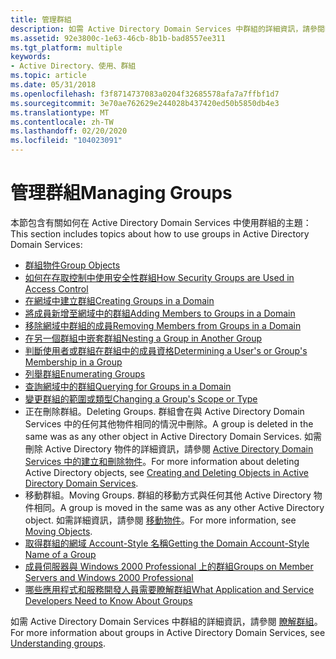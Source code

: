 ```yaml
---
title: 管理群組
description: 如需 Active Directory Domain Services 中群組的詳細資訊，請參閱瞭解群組。
ms.assetid: 92e3800c-1e63-46cb-8b1b-bad8557ee311
ms.tgt_platform: multiple
keywords:
- Active Directory、使用、群組
ms.topic: article
ms.date: 05/31/2018
ms.openlocfilehash: f3f8714737083a0204f32685578afa7a7ffbf1d7
ms.sourcegitcommit: 3e70ae762629e244028b437420ed50b5850db4e3
ms.translationtype: MT
ms.contentlocale: zh-TW
ms.lasthandoff: 02/20/2020
ms.locfileid: "104023091"
---
```

# <a name="managing-groups"></a><span data-ttu-id="fe535-104">管理群組</span><span class="sxs-lookup"><span data-stu-id="fe535-104">Managing Groups</span></span>

<span data-ttu-id="fe535-105">本節包含有關如何在 Active Directory Domain Services 中使用群組的主題：</span><span class="sxs-lookup"><span data-stu-id="fe535-105">This section includes topics about how to use groups in Active Directory Domain Services:</span></span>

-   [<span data-ttu-id="fe535-106">群組物件</span><span class="sxs-lookup"><span data-stu-id="fe535-106">Group Objects</span></span>](group-objects.md)
-   [<span data-ttu-id="fe535-107">如何在存取控制中使用安全性群組</span><span class="sxs-lookup"><span data-stu-id="fe535-107">How Security Groups are Used in Access Control</span></span>](how-security-groups-are-used-in-access-control.md)
-   [<span data-ttu-id="fe535-108">在網域中建立群組</span><span class="sxs-lookup"><span data-stu-id="fe535-108">Creating Groups in a Domain</span></span>](creating-groups-in-a-domain.md)
-   [<span data-ttu-id="fe535-109">將成員新增至網域中的群組</span><span class="sxs-lookup"><span data-stu-id="fe535-109">Adding Members to Groups in a Domain</span></span>](adding-members-to-groups-in-a-domain.md)
-   [<span data-ttu-id="fe535-110">移除網域中群組的成員</span><span class="sxs-lookup"><span data-stu-id="fe535-110">Removing Members from Groups in a Domain</span></span>](removing-members-from-groups-in-a-domain.md)
-   [<span data-ttu-id="fe535-111">在另一個群組中嵌套群組</span><span class="sxs-lookup"><span data-stu-id="fe535-111">Nesting a Group in Another Group</span></span>](nesting-a-group-in-another-group.md)
-   [<span data-ttu-id="fe535-112">判斷使用者或群組在群組中的成員資格</span><span class="sxs-lookup"><span data-stu-id="fe535-112">Determining a User's or Group's Membership in a Group</span></span>](determining-a-userampaposs-or-groupampaposs-membership-in-a-group.md)
-   [<span data-ttu-id="fe535-113">列舉群組</span><span class="sxs-lookup"><span data-stu-id="fe535-113">Enumerating Groups</span></span>](enumerating-groups.md)
-   [<span data-ttu-id="fe535-114">查詢網域中的群組</span><span class="sxs-lookup"><span data-stu-id="fe535-114">Querying for Groups in a Domain</span></span>](querying-for-groups-in-a-domain.md)
-   [<span data-ttu-id="fe535-115">變更群組的範圍或類型</span><span class="sxs-lookup"><span data-stu-id="fe535-115">Changing a Group's Scope or Type</span></span>](changing-a-groupampaposs-scope-or-type.md)
-   <span data-ttu-id="fe535-116">正在刪除群組。</span><span class="sxs-lookup"><span data-stu-id="fe535-116">Deleting Groups.</span></span> <span data-ttu-id="fe535-117">群組會在與 Active Directory Domain Services 中的任何其他物件相同的情況中刪除。</span><span class="sxs-lookup"><span data-stu-id="fe535-117">A group is deleted in the same was as any other object in Active Directory Domain Services.</span></span> <span data-ttu-id="fe535-118">如需刪除 Active Directory 物件的詳細資訊，請參閱 [Active Directory Domain Services 中的建立和刪除物件](creating-and-deleting-objects-in-active-directory-domain-services.md)。</span><span class="sxs-lookup"><span data-stu-id="fe535-118">For more information about deleting Active Directory objects, see [Creating and Deleting Objects in Active Directory Domain Services](creating-and-deleting-objects-in-active-directory-domain-services.md).</span></span>
-   <span data-ttu-id="fe535-119">移動群組。</span><span class="sxs-lookup"><span data-stu-id="fe535-119">Moving Groups.</span></span> <span data-ttu-id="fe535-120">群組的移動方式與任何其他 Active Directory 物件相同。</span><span class="sxs-lookup"><span data-stu-id="fe535-120">A group is moved in the same was as any other Active Directory object.</span></span> <span data-ttu-id="fe535-121">如需詳細資訊，請參閱 [移動物件](moving-objects.md)。</span><span class="sxs-lookup"><span data-stu-id="fe535-121">For more information, see [Moving Objects](moving-objects.md).</span></span>
-   [<span data-ttu-id="fe535-122">取得群組的網域 Account-Style 名稱</span><span class="sxs-lookup"><span data-stu-id="fe535-122">Getting the Domain Account-Style Name of a Group</span></span>](getting-the-domain-account-style-name-of-a-group.md)
-   [<span data-ttu-id="fe535-123">成員伺服器與 Windows 2000 Professional 上的群組</span><span class="sxs-lookup"><span data-stu-id="fe535-123">Groups on Member Servers and Windows 2000 Professional</span></span>](groups-on-member-servers-and-windows-2000-professional.md)
-   [<span data-ttu-id="fe535-124">哪些應用程式和服務開發人員需要瞭解群組</span><span class="sxs-lookup"><span data-stu-id="fe535-124">What Application and Service Developers Need to Know About Groups</span></span>](what-application-and-service-developers-need-to-know-about-groups.md)

<span data-ttu-id="fe535-125">如需 Active Directory Domain Services 中群組的詳細資訊，請參閱 [瞭解群組](https://www.microsoft.com/technet/prodtechnol/windowsserver2003/Library/ServerHelp/54af961b-28fa-461e-a32d-cf32697148ff.mspx)。</span><span class="sxs-lookup"><span data-stu-id="fe535-125">For more information about groups in Active Directory Domain Services, see [Understanding groups](https://www.microsoft.com/technet/prodtechnol/windowsserver2003/Library/ServerHelp/54af961b-28fa-461e-a32d-cf32697148ff.mspx).</span></span>

 

 




